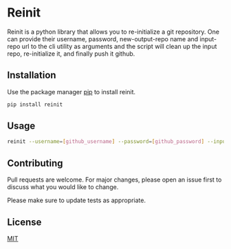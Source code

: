 # Reinit

Reinit is a python library that allows you to re-initialize a git repository.
One can provide their username, password, new-output-repo name and input-repo url to the cli utility as arguments and the script will clean up the input repo, re-initialize it, and finally push it github.

## Installation

Use the package manager [pip](https://pip.pypa.io/en/stable/) to install reinit.

```bash
pip install reinit
```

## Usage

```bash
reinit --username=[github_username] --password=[github_password] --input_repo=[any_github_repo_url] --output_repo_name=[new_name_for_cloned_repo]
```

## Contributing
Pull requests are welcome. For major changes, please open an issue first to discuss what you would like to change.

Please make sure to update tests as appropriate.

## License
[MIT](https://choosealicense.com/licenses/mit/)